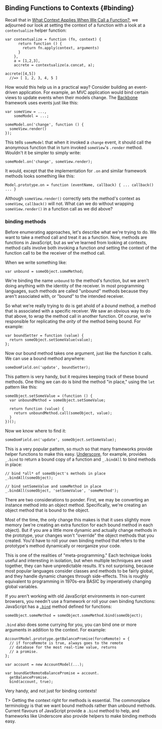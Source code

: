 ## Binding Functions to Contexts {#binding}

Recall that in [What Context Applies When We Call a Function?](#context), we adjourned our look at setting the context of a function with a look at a `contextualize` helper function:

    var contextualize = function (fn, context) {
          return function () {
            return fn.apply(context, arguments)
          }
        },
        a = [1,2,3],
        accrete = contextualize(a.concat, a);
        
    accrete([4,5])
      //=> [ 1, 2, 3, 4, 5 ]
      
How would this help us in a practical way? Consider building an event-driven application. For example, an MVC application would bind certain views to update events when their models change. The [Backbone] framework uses events just like this:

    var someView = ...,
        someModel = ...;

    someModel.on('change', function () {
      someView.render()
    });
    
This tells `someModel` that when it invoked a `change` event, it should call the anonymous function that in turn invoked `someView`'s `.render` method. Wouldn't it be simpler to simply write:

    someModel.on('change', someView.render);
    
It would, except that the implementation for `.on` and similar framework methods looks something like this:

    Model.prototype.on = function (eventName, callback) { ... callback() ... }
    
Although `someView.render()` correctly sets the method's context as `someView`, `callback()` will not. What can we do without wrapping `someView.render()` in a function call as we did above?

### binding methods

Before enumerating approaches, let's describe what we're trying to do. We want to take a method call and treat it as a function. Now, methods are functions in JavaScript, but as we've learned from looking at contexts, method calls involve both invoking a function *and* setting the context of the function call to be the receiver of the method call.

When we write something like:

    var unbound = someObject.someMethod;
    
We're binding the name `unbound` to the method's function, but we aren't doing anything with the identity of the receiver. In most programming languages, such methods are called "unbound" methods because they aren't associated with, or "bound" to the intended receiver.

So what we're really trying to do is get ahold of a *bound* method, a method that is associated with a specific receiver. We saw an obvious way to do that above, to wrap the method call in another function. Of course, we're responsible for replicating the *arity* of the method being bound. For example:

    var boundSetter = function (value) {
      return someObject.setSomeValue(value);
    };
    
Now our bound method takes one argument, just like the function it calls. We can use a bound method anywhere:

    someDomField.on('update', boundSetter);

This pattern is very handy, but it requires keeping track of these bound methods. One thing we can do is bind the method "in place," using the `let` pattern like this:

    someObject.setSomeValue = (function () {
      var unboundMethod = someObject.setSomeValue;
      
      return function (value) {
        return unboundMethod.call(someObject, value);
      }
    })();
    
Now we know where to find it:

    someDomField.on('update', someObject.setSomeValue);
    
This is a very popular pattern, so much so that many frameworks provide helper functions to make this easy. [Underscore], for example, provides `_.bind` to return a bound copy of a function and `_.bindAll` to bind methods in place:

    // bind *all* of someObject's methods in place
    _.bindAll(someObject); 
    
    // bind setSomeValue and someMethod in place
    _.bindAll(someObject, 'setSomeValue', 'someMethod');

There are two considerations to ponder. First, we may be converting an instance method into an object method. Specifically, we're creating an object method that is bound to the object.

Most of the time, the only change this makes is that it uses slightly more memory (we're creating an extra function for each bound method in each object). But if you are a little more dynamic and actually change methods in the prototype, your changes won't "override" the object methods that you created. You'd have to roll your own binding method that refers to the prototype's method dynamically or reorganize your code.

This is one of the realities of "meta-programming." Each technique looks useful and interesting in isolation, but when multiple techniques are used together, they can have unpredictable results. It's not surprising, because most popular languages consider classes and methods to be fairly global, and they handle dynamic changes through side-effects. This is roughly equivalent to programming in 1970s-era BASIC by imperatively changing global variables.

If you aren't working with old JavaScript environments in non-current browsers, you needn't use a framework or roll your own binding functions: JavaScript has a [`.bind`][bind] method defined for functions:

    someObject.someMethod = someObject.someMethod.bind(someObject);

`.bind` also does some currying for you, you can bind one or more arguments in addition to the context. For example:

    AccountModel.prototype.getBalancePromise(forceRemote) = {
      // if forceRemote is true, always goes to the remote
      // database for the most real-time value, returns
      // a promise.
    };
    
    var account = new AccountModel(...);
    
    var boundGetRemoteBalancePromise = account.
      getBalancePromise.
      bind(account, true);
    
Very handy, and not just for binding contexts!

[Backbone]: http://backbonejs.org
[Underscore]: http://underscorejs.org
[bind]: https://developer.mozilla.org/en-US/docs/JavaScript/Reference/Global_Objects/Function/bind

T> Getting the context right for methods is essential. The commonplace terminology is that we want bound methods rather than unbound methods. Current flavours of JavaScript provide a `.bind` method to help, and frameworks like Underscore also provide helpers to make binding methods easy.